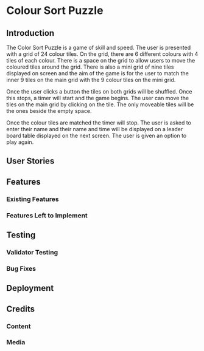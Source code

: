 # Colour Sort Puzzle

## Introduction

The Color Sort Puzzle is a game of skill and speed. The user is presented with a grid of 24 colour tiles. On the grid, there are 6 different colours with 4 tiles of each colour. There is a space on the grid to allow users to move the coloured tiles around the grid. There is also a mini grid of nine tiles displayed on screen and the aim of the game is for the user to match the inner 9 tiles on the main grid with the 9 colour tiles on the mini grid.

Once the user clicks a button the tiles on both grids will be shuffled. Once this stops, a timer will start and the game begins. The user can move the tiles on the main grid by clicking on the tile. The only moveable tiles will be the ones beside the empty space.

Once the colour tiles are matched the timer will stop. The user is asked to enter their name and their name and time will be displayed on a leader board table displayed on the next screen. The user is given an option to play again.

## User Stories

## Features

### Existing Features

### Features Left to Implement

## Testing

### Validator Testing
### Bug Fixes

## Deployment

## Credits

### Content

### Media